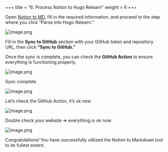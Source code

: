 +++
title = "6. Process Notion to Hugo Relearn"
weight = 6
+++


Open [Notion to MD](https://notion-to-md.bamidev.com/), fill in the required information, and proceed to the step where you click “Parse into Hugo Relearn.”


![image.png](/images/004-iv-level-3-notion-to-hugo-relearn-on-github-pages/21-926806-image.png)


Fill in the **Sync to GitHub** section with your GitHub token and repository URL, then click **“Sync to GitHub.”**


Once the sync is complete, you can check the **GitHub Action** to ensure everything is functioning properly.


![image.png](/images/004-iv-level-3-notion-to-hugo-relearn-on-github-pages/21-330267-image.png)


Sync complete


![image.png](/images/004-iv-level-3-notion-to-hugo-relearn-on-github-pages/21-680303-image.png)


Let’s check the GitHub Action, it’s ok now


![image.png](/images/004-iv-level-3-notion-to-hugo-relearn-on-github-pages/21-647829-image.png)


Double check your website ⇒ everything is ok now.


![image.png](/images/004-iv-level-3-notion-to-hugo-relearn-on-github-pages/21-182770-image.png)


Congratulations! You have successfully utilized the Notion to Markdown tool to its fullest extent.



